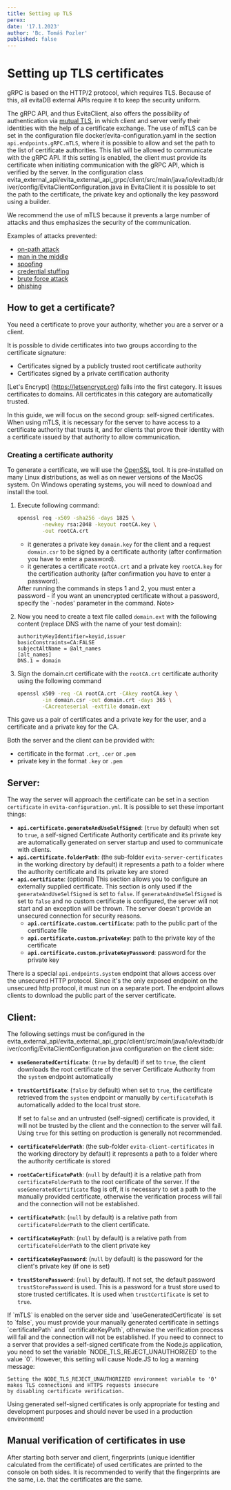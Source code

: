 ```yaml
---
title: Setting up TLS
perex:
date: '17.1.2023'
author: 'Bc. Tomáš Pozler'
published: false
---
```


# Setting up TLS certificates

gRPC is based on the HTTP/2 protocol, which requires TLS. Because of this, all evitaDB external APIs require it to keep 
the security uniform.

The gRPC API, and thus EvitaClient, also offers the possibility of authentication via
[mutual TLS](https://en.wikipedia.org/wiki/Mutual_authentication), in which client and
server verify their identities with the help of a certificate exchange. The use of mTLS can be set in the configuration
file <SourceClass>docker/evita-configuration.yaml</SourceClass> in the section `api.endpoints.gRPC.mTLS`, 
where it is possible to allow and set the path to the list of certificate authorities. This list will be allowed to 
communicate with the gRPC API. If this setting is enabled, the client must provide its certificate when initiating 
communication with the gRPC API, which is verified by the server. In the configuration class 
<SourceClass>evita_external_api/evita_external_api_grpc/client/src/main/java/io/evitadb/driver/config/EvitaClientConfiguration.java</SourceClass>
in EvitaClient it is possible to set the path to the certificate, the private key and optionally the key password using
a builder.

We recommend the use of mTLS because it prevents a large number of attacks and thus emphasizes the security of 
the communication.

Examples of attacks prevented:

- [on-path attack](https://www.wallarm.com/what/what-is-an-on-path-attacker)
- [man in the middle](https://en.wikipedia.org/wiki/Man-in-the-middle_attack)
- [spoofing](https://en.wikipedia.org/wiki/Spoofing_attack)
- [credential stuffing](https://en.wikipedia.org/wiki/Credential_stuffing)
- [brute force attack](https://en.wikipedia.org/wiki/Brute-force_attack)
- [phishing](https://www.cloudflare.com/learning/access-management/phishing-attack/)

## How to get a certificate?

You need a certificate to prove your authority, whether you are a server or a client.

It is possible to divide certificates into two groups according to the certificate signature:

- Certificates signed by a publicly trusted root certificate authority
- Certificates signed by a private certification authority

[Let's Encrypt] (https://letsencrypt.org) falls into the first category. It issues certificates to domains. All 
certificates in this category are automatically trusted.

In this guide, we will focus on the second group: self-signed certificates. When using mTLS, it is necessary for the
server to have access to a certificate authority that trusts it, and for clients that prove their identity with a
certificate issued by that authority to allow communication.

### Creating a certificate authority

To generate a certificate, we will use the [OpenSSL](https://www.openssl.org/) tool. It is pre-installed on many 
Linux distributions, as well as on newer versions of the MacOS system. On Windows operating systems, you will need 
to download and install the tool.

1. Execute following command:

    ```bash
    openssl req -x509 -sha256 -days 1825 \
            -newkey rsa:2048 -keyout rootCA.key \
            -out rootCA.crt
    ```

    - it generates a private key `domain.key` for the client and a request `domain.csr` to be signed by a certificate 
      authority (after confirmation you have to enter a password).
    - it generates a certificate `rootCA.crt` and a private key `rootCA.key` for the certification authority
      (after confirmation you have to enter a password).

    <Note type="warning">
    After running the commands in steps 1 and 2, you must enter a password - if you want an unencrypted certificate without 
    a password, specify the `-nodes' parameter in the command.
    </Note>Note>

2. Now you need to create a text file called `domain.ext` with the following content (replace DNS with the name of your
   test domain):

    ```
    authorityKeyIdentifier=keyid,issuer
    basicConstraints=CA:FALSE
    subjectAltName = @alt_names
    [alt_names]
    DNS.1 = domain
    ```

3. Sign the domain.crt certificate with the `rootCA.crt` certificate authority using the following command

    ```bash
    openssl x509 -req -CA rootCA.crt -CAkey rootCA.key \
            -in domain.csr -out domain.crt -days 365 \
            -CAcreateserial -extfile domain.ext
    ```

This gave us a pair of certificates and a private key for the user, and a certificate and a private key for the CA.

Both the server and the client can be provided with:

- certificate in the format `.crt`, `.cer` or `.pem`
- private key in the format `.key` or `.pem`

## Server:

The way the server will approach the certificate can be set in a section `certificate` in `evita-configuration.yml`. It
is possible to set these important things:

- **`api.certificate.generateAndUseSelfSigned`**: (`true` by default) when set to `true`, a self-signed Certificate 
  Authority certificate and its private key are automatically generated on server startup and used to communicate with
  clients.
- **`api.certificate.folderPath`**: (the sub-folder `evita-server-certificates` in the working directory by default) 
  it represents a path to a folder where the authority certificate and its private key are stored
- **`api.certificate`**: (optional) This section allows you to configure an externally supplied certificate. This section 
  is only used if the `generateAndUseSelfSigned` is set to `false`. If `generateAndUseSelfSigned` is set to `false` and 
  no custom certificate is configured, the server will not start and an exception will be thrown. The server doesn't 
  provide an unsecured connection for security reasons.
   - **`api.certificate.custom.certificate`**: path to the public part of the certificate file
   - **`api.certificate.custom.privateKey`**: path to the private key of the certificate
   - **`api.certificate.custom.privateKeyPassword`**: password for the private key

There is a special `api.endpoints.system` endpoint that allows access over the unsecured HTTP protocol. Since it's the 
only exposed endpoint on the unsecured http protocol, it must run on a separate port. The endpoint allows clients to 
download the public part of the server certificate.

## Client:

The following settings must be configured in the 
<SourceClass>evita_external_api/evita_external_api_grpc/client/src/main/java/io/evitadb/driver/config/EvitaClientConfiguration.java</SourceClass> 
configuration on the client side:

- **`useGeneratedCertificate`**: (`true` by default) if set to `true`, the client downloads the root certificate of 
  the server Certificate Authority from the `system` endpoint automatically
- **`trustCertificate`**: (`false` by default) when set to `true`, the certificate retrieved from the `system` 
  endpoint or manually by `certificatePath` is automatically added to the local trust store.

  If set to `false` and an untrusted (self-signed) certificate is provided, it will not be trusted by the client and 
  the connection to the server will fail. Using `true` for this setting on production is generally not recommended.
- **`certificateFolderPath`**: (the sub-folder `evita-client-certificates` in the working directory by default)
  it represents a path to a folder where the authority certificate is stored
- **`rootCaCertificatePath`**: (`null` by default) it is a relative path from `certificateFolderPath` to the root 
  certificate of the server. If the `useGeneratedCertificate` flag is off, it is necessary to set a path to 
  the manually provided certificate, otherwise the verification process will fail and the connection will not be 
  established.
- **`certificatePath`**: (`null` by default) is a relative path from `certificateFolderPath` to the client certificate.
- **`certificateKeyPath`**: (`null` by default) is a relative path from `certificateFolderPath` to the client private key
- **`certificateKeyPassword`**: (`null` by default) is the password for the client's private key (if one is set)
- **`trustStorePassword`**: (`null` by default). If not set, the default password `trustStorePassword` is used. 
  This is a password for a trust store used to store trusted certificates. It is used when `trustCertificate` is 
  set to `true`.

<Note type="warning">
If `mTLS` is enabled on the server side and `useGeneratedCertificate` is set to `false`, you must provide your
manually generated certificate in settings `certificatePath` and `certificateKeyPath`, otherwise the verification 
process will fail and the connection will not be established.
</Note>

<LanguageSpecific to="javascript">

<Note type="info">
If you need to connect to a server that provides a self-signed certificate from the Node.js application, you need to set 
the variable `NODE_TLS_REJECT_UNAUTHORIZED` to the value `0`. However, this setting will cause Node.JS to log a warning 
message:

```
Setting the NODE_TLS_REJECT_UNAUTHORIZED environment variable to '0' makes TLS connections and HTTPS requests insecure 
by disabling certificate verification.
```

</Note>

</LanguageSpecific>

<Note type="warning">
Using generated self-signed certificates is only appropriate for testing and development purposes and should never be 
used in a production environment!
</Note>

## Manual verification of certificates in use

After starting both server and client, fingerprints (unique identifier calculated from the certificate) of used
certificates are printed to the console on both sides. It is recommended to verify that the fingerprints are the same,
i.e. that the certificates are the same.
